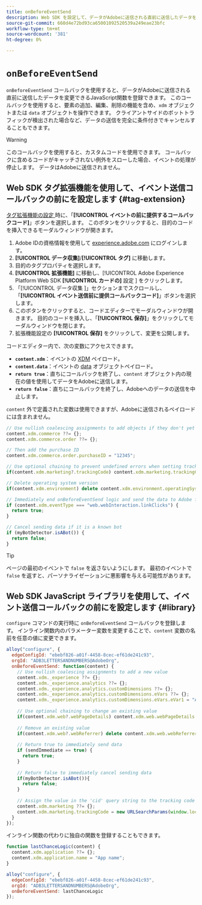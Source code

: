 ```yaml
---
title: onBeforeEventSend
description: Web SDK を設定して、データがAdobeに送信される直前に送信したデータを変更できるJavaScript関数を登録する方法を説明します。
source-git-commit: 660d4e72bd93ca65001092520539a249eae23bfc
workflow-type: tm+mt
source-wordcount: '381'
ht-degree: 0%

---
```



# `onBeforeEventSend`

`onBeforeEventSend` コールバックを使用すると、データがAdobeに送信される直前に送信したデータを変更できるJavaScript関数を登録できます。 このコールバックを使用すると、要素の追加、編集、削除の機能を含め、`xdm` オブジェクトまたは `data` オブジェクトを操作できます。 クライアントサイドのボットトラフィックが検出された場合など、データの送信を完全に条件付きでキャンセルすることもできます。

>[!WARNING]
>
>このコールバックを使用すると、カスタムコードを使用できます。 コールバックに含めるコードがキャッチされない例外をスローした場合、イベントの処理が停止します。 データはAdobeに送信されません。

## Web SDK タグ拡張機能を使用して、イベント送信コールバックの前にを設定します {#tag-extension}

[ タグ拡張機能の設定 ](/help/tags/extensions/client/web-sdk/web-sdk-extension-configuration.md) 時に、「**[!UICONTROL イベントの前に提供するコールバックコード]**」ボタンを選択します。 このボタンをクリックすると、目的のコードを挿入できるモーダルウィンドウが開きます。

1. Adobe IDの資格情報を使用して [experience.adobe.com](https://experience.adobe.com) にログインします。
1. **[!UICONTROL データ収集]**/**[!UICONTROL タグ]** に移動します。
1. 目的のタグプロパティを選択します。
1. **[!UICONTROL 拡張機能]** に移動し、[!UICONTROL Adobe Experience Platform Web SDK **[!UICONTROL カードの]** 設定 ] をクリックします。
1. 「[!UICONTROL  データ収集 ]」セクションまでスクロールし、「**[!UICONTROL イベント送信前に提供コールバックコード]**」ボタンを選択します。
1. このボタンをクリックすると、コードエディターでモーダルウィンドウが開きます。 目的のコードを挿入し、「**[!UICONTROL 保存]**」をクリックしてモーダルウィンドウを閉じます。
1. 拡張機能設定の **[!UICONTROL 保存]** をクリックして、変更を公開します。

コードエディター内で、次の変数にアクセスできます。

* **`content.xdm`**：イベントの [XDM](../sendevent/xdm.md) ペイロード。
* **`content.data`**：イベントの [data](../sendevent/data.md) オブジェクトペイロード。
* **`return true`**：直ちにコールバックを終了し、`content` オブジェクト内の現在の値を使用してデータをAdobeに送信します。
* **`return false`**：直ちにコールバックを終了し、Adobeへのデータの送信を中止します。

`content` 外で定義された変数は使用できますが、Adobeに送信されるペイロードには含まれません。

```js
// Use nullish coalescing assignments to add objects if they don't yet exist
content.xdm.commerce ??= {};
content.xdm.commerce.order ??= {};

// Then add the purchase ID
content.xdm.commerce.order.purchaseID = "12345";

// Use optional chaining to prevent undefined errors when setting tracking code to lower case
if(content.xdm.marketing?.trackingCode) content.xdm.marketing.trackingCode = content.xdm.marketing.trackingCode.toLowerCase();

// Delete operating system version
if(content.xdm.environment) delete content.xdm.environment.operatingSystemVersion;

// Immediately end onBeforeEventSend logic and send the data to Adobe for this event type
if (content.xdm.eventType === "web.webInteraction.linkClicks") {
  return true;
}

// Cancel sending data if it is a known bot
if (myBotDetector.isABot()) {
  return false;
}
```

>[!TIP]
>ページの最初のイベントで `false` を返さないようにします。 最初のイベントで `false` を返すと、パーソナライゼーションに悪影響を与える可能性があります。

## Web SDK JavaScript ライブラリを使用して、イベント送信コールバックの前にを設定します {#library}

`configure` コマンドの実行時に `onBeforeEventSend` コールバックを登録します。 インライン関数内のパラメーター変数を変更することで、`content` 変数の名前を任意の値に変更できます。

```js
alloy("configure", {
  edgeConfigId: "ebebf826-a01f-4458-8cec-ef61de241c93",
  orgId: "ADB3LETTERSANDNUMBERS@AdobeOrg",
  onBeforeEventSend: function(content) {
    // Use nullish coalescing assignments to add a new value
    content.xdm._experience ??= {};
    content.xdm._experience.analytics ??= {};
    content.xdm._experience.analytics.customDimensions ??= {};
    content.xdm._experience.analytics.customDimensions.eVars ??= {};
    content.xdm._experience.analytics.customDimensions.eVars.eVar1 = "Analytics custom value";
    
    // Use optional chaining to change an existing value
    if(content.xdm.web?.webPageDetails) content.xdm.web.webPageDetails.URL = content.xdm.web.webPageDetails.URL.toLowerCase();
    
    // Remove an existing value
    if(content.xdm.web?.webReferrer) delete content.xdm.web.webReferrer.URL;
    
    // Return true to immediately send data
    if (sendImmediate == true) {
      return true;
    }
    
    // Return false to immediately cancel sending data
    if(myBotDetector.isABot()){
      return false;
    }
    
    // Assign the value in the 'cid' query string to the tracking code XDM element
    content.xdm.marketing ??= {};
    content.xdm.marketing.trackingCode = new URLSearchParams(window.location.search).get('cid');
  }
});
```

インライン関数の代わりに独自の関数を登録することもできます。

```js
function lastChanceLogic(content) {
  content.xdm.application ??= {};
  content.xdm.application.name = "App name";
}

alloy("configure", {
  edgeConfigId: "ebebf826-a01f-4458-8cec-ef61de241c93",
  orgId: "ADB3LETTERSANDNUMBERS@AdobeOrg",
  onBeforeEventSend: lastChanceLogic
});    
```
